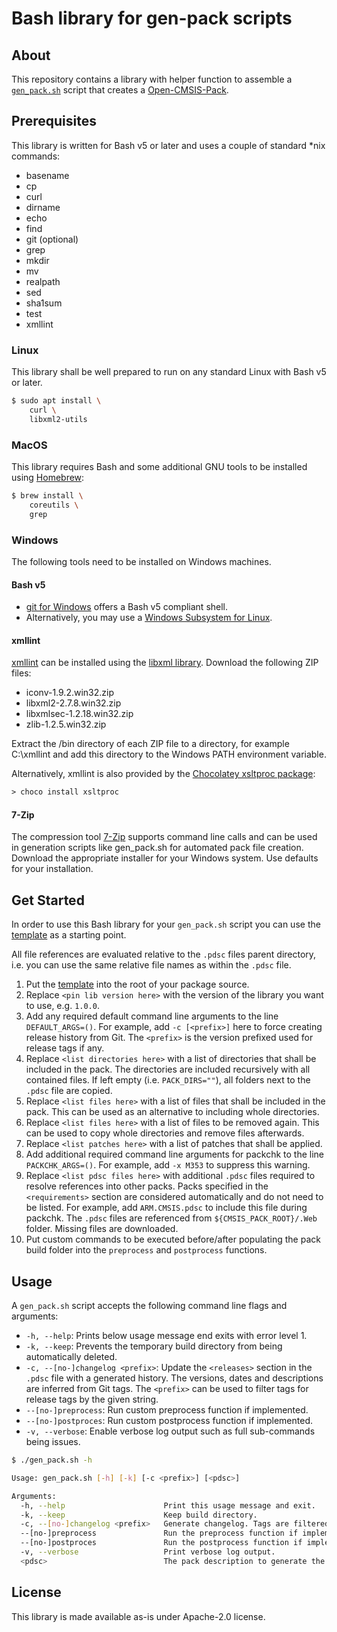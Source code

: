 # Bash library for gen-pack scripts

## About

This repository contains a library with helper function to assemble a
[`gen_pack.sh`](./template/gen_pack.sh) script that creates a
[Open-CMSIS-Pack](https://open-cmsis-pack.github.io/Open-CMSIS-Pack-Spec/main/html/index.html).

## Prerequisites

This library is written for Bash v5 or later and uses a couple of standard
\*nix commands:

- basename
- cp
- curl
- dirname
- echo
- find
- git (optional)
- grep
- mkdir
- mv
- realpath
- sed
- sha1sum
- test
- xmllint

### Linux

This library shall be well prepared to run on any standard Linux with Bash v5 or later.

```sh
$ sudo apt install \
    curl \
    libxml2-utils
```

### MacOS

This library requires Bash and some additional GNU tools to be installed using [Homebrew](https://brew.sh/):

```sh
$ brew install \
    coreutils \
    grep
```

### Windows

The following tools need to be installed on Windows machines.

#### Bash v5

- [git for Windows](https://gitforwindows.org/) offers a Bash v5 compliant shell.
- Alternatively, you may use a [Windows Subsystem for Linux](https://docs.microsoft.com/en-us/windows/wsl/).

#### xmllint

[xmllint](http://xmlsoft.org/xmllint.html) can be installed using the
[libxml library](https://www.zlatkovic.com/pub/libxml/). Download the following ZIP files:

- iconv-1.9.2.win32.zip
- libxml2-2.7.8.win32.zip
- libxmlsec-1.2.18.win32.zip
- zlib-1.2.5.win32.zip

Extract the /bin directory of each ZIP file to a directory, for example C:\xmllint and add this directory to the
Windows PATH environment variable.

Alternatively, xmllint is also provided by the [Chocolatey xsltproc package](https://chocolatey.org/packages/xsltproc):

```ps
> choco install xsltproc
```

#### 7-Zip

The compression tool [7-Zip](http://www.7-zip.org/) supports command line calls and can be used in generation scripts
like gen_pack.sh for automated pack file creation. Download the appropriate installer for your Windows system. Use
defaults for your installation.

## Get Started

In order to use this Bash library for your `gen_pack.sh` script you can use
the [template](template/gen_pack.sh) as a starting point.

All file references are evaluated relative to the `.pdsc` files parent directory, i.e. you
can use the same relative file names as within the `.pdsc` file.

1. Put the [template](template/gen_pack.sh) into the root of your package source.
1. Replace `<pin lib version here>` with the version of the library you want to use, e.g. `1.0.0`.
1. Add any required default command line arguments to the line `DEFAULT_ARGS=()`.
   For example, add `-c [<prefix>]` here to force creating release history from Git.
   The `<prefix>` is the version prefixed used for release tags if any.
1. Replace `<list directories here>` with a list of directories that shall be included in the pack.
   The directories are included recursively with all contained files. If left empty (i.e. `PACK_DIRS=""`),
   all folders next to the `.pdsc` file are copied.
1. Replace `<list files here>` with a list of files that shall be included in the pack.
   This can be used as an alternative to including whole directories.
1. Replace `<list files here>` with a list of files to be removed again.
   This can be used to copy whole directories and remove files afterwards.
1. Replace `<list patches here>` with a list of patches that shall be applied.
1. Add additional required command line arguments for packchk to the line `PACKCHK_ARGS=()`.
   For example, add `-x M353` to suppress this warning.
1. Replace `<list pdsc files here>` with additional `.pdsc` files required to resolve references into other packs.
   Packs specified in the `<requirements>` section are considered automatically and do not need to be listed.
   For example, add `ARM.CMSIS.pdsc` to include this file during packchk. The `.pdsc` files are referenced from
   `${CMSIS_PACK_ROOT}/.Web` folder. Missing files are downloaded.
1. Put custom commands to be executed before/after populating the pack build folder
   into the `preprocess` and `postprocess` functions.

## Usage

A `gen_pack.sh` script accepts the following command line flags and arguments:

- `-h, --help`: Prints below usage message end exits with error level 1.
- `-k, --keep`: Prevents the temporary build directory from being automatically deleted.
- `-c, --[no-]changelog <prefix>`: Update the `<releases>` section in the `.pdsc` file with a generated history. The
                                   versions, dates and descriptions are inferred from Git tags. The `<prefix>` can be
                                   used to filter tags for release tags by the given string.
- `--[no-]preprocess`: Run custom preprocess function if implemented.
- `--[no-]postproces`: Run custom postprocess function if implemented.
- `-v, --verbose`: Enable verbose log output such as full sub-commands being issues.

```sh
$ ./gen_pack.sh -h

Usage: gen_pack.sh [-h] [-k] [-c <prefix>] [<pdsc>]

Arguments:
  -h, --help                      Print this usage message and exit.
  -k, --keep                      Keep build directory.
  -c, --[no-]changelog <prefix>   Generate changelog. Tags are filtered for <prefix>.
  --[no-]preprocess               Run the preprocess function if implemented in the enclosing script.
  --[no-]postproces               Run the postprocess function if implemented in the enclosing script.
  -v, --verbose                   Print verbose log output.
  <pdsc>                          The pack description to generate the pack for.
```

## License

This library is made available as-is under Apache-2.0 license.
